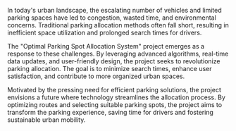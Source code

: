 In today's urban landscape, the escalating number of vehicles and limited parking spaces have led to congestion, wasted time, and environmental concerns. Traditional parking allocation methods often fall short, resulting in inefficient space utilization and prolonged search times for drivers. 

The "Optimal Parking Spot Allocation System" project emerges as a response to these challenges. By leveraging advanced algorithms, real-time data updates, and user-friendly design, the project seeks to revolutionize parking allocation. The goal is to minimize search times, enhance user satisfaction, and contribute to more organized urban spaces. 

Motivated by the pressing need for efficient parking solutions, the project envisions a future where technology streamlines the allocation process. By optimizing routes and selecting suitable parking spots, the project aims to transform the parking experience, saving time for drivers and fostering sustainable urban mobility.
